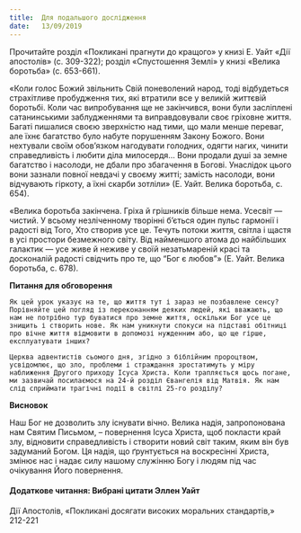 ```yaml
---
title:  Для подальшого дослідження
date:   13/09/2019
---
```


Прочитайте розділ «Покликані прагнути до кращого» у книзі Е. Уайт «Дії апостолів» (с. 309-322); розділ «Спустошення Землі» у книзі «Велика боротьба» (с. 653-661).

«Коли голос Божий звільнить Свій поневолений народ, тоді відбудеться страхітливе пробудження тих, які втратили все у великій життєвій боротьбі. Коли час випробування ще не закінчився, вони були засліплені сатанинськими заблудженнями та виправдовували своє гріховне життя. Багаті пишалися своєю зверхністю над тими, що мали менше переваг, але їхнє багатство було набуте порушенням Закону Божого. Вони нехтували своїм обов’язком нагодувати голодних, одягти нагих, чинити справедливість i любити діла милосердя... Вони продали душі за земне багатство i насолоди, не дбали про збагачення в Богові. Унаслідок цього вони зазнали повної невдачі у своєму житті; замість насолоди, вони відчувають гіркоту, а їхні скарби зотліли» (Е. Уайт. Велика боротьба, с. 654).

«Велика боротьба закінчена. Гріха й грішників більше нема. Усесвіт — чистий. У всьому незліченному творінні б’ється один пульс гармонії і радості від Того, Хто створив усе це. Течуть потоки життя, світла і щастя в усі простори безмежного світу. Від найменшого атома до найбільших галактик — усе живе й неживе у своїй незатьмареній красі та досконалій радості свідчить про те, що “Бог є любов”» (Е. Уайт. Велика боротьба, с. 678).

**Питання для обговорення**

`Як цей урок указує на те, що життя тут і зараз не по­збавлене сенсу? Порівняйте цей погляд із переконанням деяких людей, які вважають, що нам не потрібно тур­ буватися про земне життя, оскільки Бог усе це знищить і створить нове. Як нам уникнути спокуси на підставі обітниці про вічне життя відмовити в допомозі нужденним або, що ще гірше, експлуатувати інших?`

`Церква адвентистів сьомого дня, згідно з біблійним пророцтвом, усвідомлює, що зло, проблеми і страждання зростатимуть у міру наближення Другого приходу Ісуса Христа. Коли трапляється щось погане, ми зазвичай посилаємося на 24-й розділ Євангелія від Матвія. Як нам слід сприймати трагічні події в світлі 25-го розділу?`

**Висновок**

Наш Бог не дозволить злу існувати вічно. Велика надія, запропонована нам Святим Письмом, – повернення Ісуса Христа, щоб покласти край злу, відновити справедливість і створити новий світ таким, яким він був задуманий Богом. Ця надія, що ґрунтується на воскресінні Христа, змінює нас і надає силу нашому служінню Богу і людям під час очікування Його повернення.

#### Додаткове читання: Вибрані цитати Эллен Уайт

Дії Апостолів, «Покликані досягати високих моральних стандартів,» 212-221